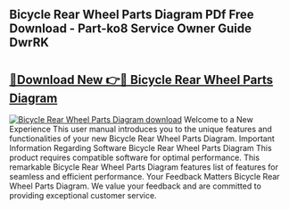 ## Bicycle Rear Wheel Parts Diagram PDf Free Download - Part-ko8 Service Owner Guide DwrRK

# <h2><a href="http://dfokn0z.blite.top/?on=Bicycle+Rear+Wheel+Parts+Diagram">🔗Download New 👉🔴 Bicycle Rear Wheel Parts Diagram</a></h2>

[![Bicycle Rear Wheel Parts Diagram download](https://i.imgur.com/lujVjoI.png)](http://dfokn0z.blite.top/?on=Bicycle+Rear+Wheel+Parts+Diagram)
Welcome to a New Experience This user manual introduces you to the unique features and functionalities of your new Bicycle Rear Wheel Parts Diagram. Important Information Regarding Software Bicycle Rear Wheel Parts Diagram This product requires compatible software for optimal performance. This remarkable Bicycle Rear Wheel Parts Diagram features list of features for seamless and efficient performance. Your Feedback Matters Bicycle Rear Wheel Parts Diagram. We value your feedback and are committed to providing exceptional customer service.
